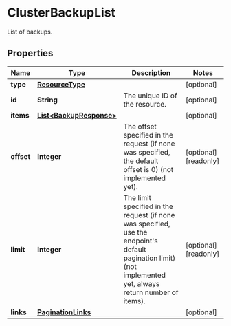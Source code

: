 

# ClusterBackupList

List of backups.
## Properties

| Name | Type | Description | Notes |
| ------------ | ------------- | ------------- | ------------- |
| **type** | [**ResourceType**](ResourceType.md) |  |  [optional] |
| **id** | **String** | The unique ID of the resource. |  [optional] |
| **items** | [**List&lt;BackupResponse&gt;**](BackupResponse.md) |  |  [optional] |
| **offset** | **Integer** | The offset specified in the request (if none was specified, the default offset is 0) (not implemented yet).  |  [optional] [readonly] |
| **limit** | **Integer** | The limit specified in the request (if none was specified, use the endpoint&#39;s default pagination limit) (not implemented yet, always return number of items).  |  [optional] [readonly] |
| **links** | [**PaginationLinks**](PaginationLinks.md) |  |  [optional] |


